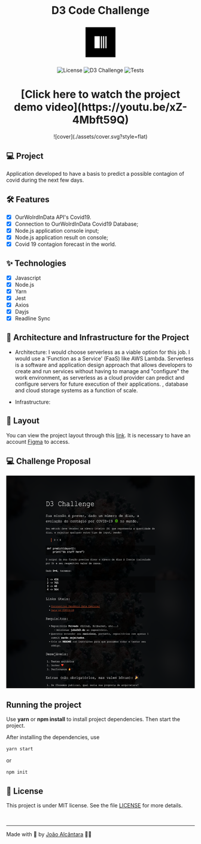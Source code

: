 <div align="center">
  <h1>
    <p text-align="">D3 Code Challenge</p> <img alt="D3 Logo" height="80" title="Plant Manager" src="./assets/logo.svg" /> 
  </h1>
</div>

<p align="center">
  <img 
    src="https://img.shields.io/cocoapods/l/m?color=%23000000&label=license&logo=license&logoColor=%23ffffff" 
    alt="License" 
  />
  <img 
    src="https://img.shields.io/badge/Code_Challenge-D3-%23000000"
    alt="D3 Challenge" 
   />
  <img 
    src="https://img.shields.io/badge/Tests-Total%3A%207%20%7C%207%20%E2%9C%85%20%7C%200%20%E2%9D%8C%20%7C-%23000000"
    alt="Tests" 
   />
</p>

<div align="center">
  <h1>[Click here to watch the project demo video](https://youtu.be/xZ-4Mbft59Q)</h1>
  ![cover](./assets/cover.svg?style=flat)
</div>

## 💻 Project

Application developed to have a basis to predict a possible contagion of covid during the next few days.

## :hammer_and_wrench: Features

- [x] OurWolrdInData API's Covid19.
- [x] Connection to OurWolrdInData Covid19 Database;
- [x] Node.js application console input;
- [x] Node.js application result on console;
- [x] Covid 19 contagion forecast in the world.

## ✨ Technologies

- [x] Javascript
- [x] Node.js
- [x] Yarn
- [x] Jest
- [x] Axios
- [x] Dayjs
- [x] Readline Sync

## 🔨 Architecture and Infrastructure for the Project

- Architecture:
  I would choose serverless as a viable option for this job. I would use a 'Function as a Service' (FaaS) like AWS Lambda. Serverless is a software and application design approach that allows developers to create and run services without having to manage and "configure" the work environment, as serverless as a cloud provider can predict and configure servers for future execution of their applications. , database and cloud storage systems as a function of scale.

- Infrastructure:
  

## 🔖 Layout

You can view the project layout through this [link](https://www.figma.com/file/JSBTu7MnPcRxoIdOE6Xp9u/D3-%7C-Code-Challange?node-id=0%3A1). It is necessary to have an account [Figma](http://figma.com/) to access.

## 💻 Challenge Proposal

![cover](./assets/challenge.svg?style=flat)

## Running the project

Use **yarn** or **npm install** to install project dependencies.
Then start the project.

After installing the dependencies, use

```cl
yarn start
```

or

```cl
npm init
```

## 📄 License

This project is under MIT license. See the file [LICENSE](./LICENSE) for more details.

<br />

---

Made with 🤍 by [João Alcântara](https://github.com/joaoalcdev) 👋🏻
